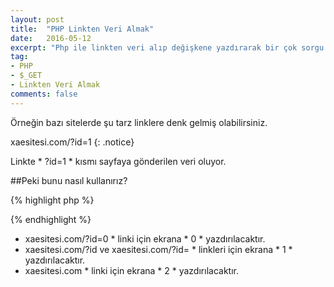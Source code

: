 ```yaml
---
layout: post
title:  "PHP Linkten Veri Almak"
date:   2016-05-12
excerpt: "Php ile linkten veri alıp değişkene yazdırarak bir çok sorgu çalışması yapabiliriz."
tag:
- PHP
- $_GET
- Linkten Veri Almak
comments: false
---
```


Örneğin bazı sitelerde şu tarz linklere denk gelmiş olabilirsiniz.

xaesitesi.com/?id=1
{: .notice}

Linkte * ?id=1 * kısmı sayfaya gönderilen veri oluyor. 

##Peki bunu nasıl kullanırız?

{% highlight php %}
<?php
if (empty($_GET)) {
    $link = 2;
}
elseif($_GET['id'] == null) 
$link = 1;
else
$link = ($_GET['id']);
?>

<?php echo $link ?>
{% endhighlight %}


* xaesitesi.com/?id=0 * linki için ekrana * 0 * yazdırılacaktır.
* xaesitesi.com/?id ve xaesitesi.com/?id= * linkleri için ekrana * 1 * yazdırılacaktır.
* xaesitesi.com * linki için ekrana * 2 * yazdırılacaktır.